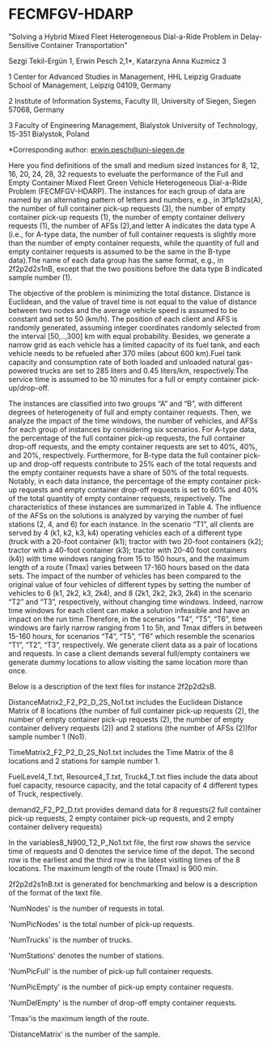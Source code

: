 # FECMFGV-HDARP

"Solving a Hybrid Mixed Fleet Heterogeneous Dial-a-Ride Problem in Delay-Sensitive Container Transportation"
 

Sezgi Tekil-Ergün 1, Erwin Pesch 2,1*, Katarzyna Anna Kuzmicz 3

1 Center for Advanced Studies in Management, HHL Leipzig Graduate School of Management, Leipzig 04109, Germany

2 Institute of Information Systems, Faculty III, University of Siegen, Siegen 57068, Germany

3 Faculty of Engineering Management, Bialystok University of Technology, 15-351 Bialystok, Poland

*Corresponding author: erwin.pesch@uni-siegen.de

Here you find definitions of the small and medium sized instances for 8, 12, 16, 20, 24, 28, 32 requests to eveluate the performance of 
the Full and Empty Container Mixed Fleet Green Vehicle Heterogeneous Dial-a-Ride Problem (FECMFGV-HDARP). The instances for each group of data are named by an 
alternating pattern of letters and numbers, e.g., in 3f1p1d2s(A), the number of full container pick-up requests (3), the number of empty container pick-up requests (1), 
the number of empty container delivery requests (1), the number of AFSs (2),and letter A indicates the data type A (i.e., for A-type data, the number of full container 
requests is slightly more than the number of empty container requests, while the quantity of full and empty container requests is assumed to be the same in the B-type 
data).The name of each data group has the same format, e.g., in 2f2p2d2s1nB, except that the two positions before the data type B indicated sample number (1).

The objective of the problem is minimizing the total distance. Distance is Euclidean, and the value of travel time is not equal to the value of distance between two 
nodes and the average vehicle speed is assumed to be constant and set to 50 (km/h). The position of each client and AFS is randomly generated, assuming integer coordinates 
randomly selected from the interval [50,..,300] km with equal probability. Besides, we generate a narrow grid as each vehicle has a limited capacity of its fuel tank, and 
each vehicle needs to be refueled after 370 miles (about 600 km).Fuel tank capacity and consumption rate of both loaded and unloaded natural gas-powered trucks are set to 
285 liters and 0.45 liters/km, respectively.The service time is assumed to be 10 minutes for a full or empty container pick-up/drop-off. 

The instances are classified into two groups “A” and “B”, with different degrees of heterogeneity of full and empty container requests. Then, we analyze the 
impact of the time windows, the number of vehicles, and AFSs for each group of instances by considering six scenarios. For A-type data, the percentage of the 
full container pick-up requests, the full container drop-off requests, and the empty container requests are set to 40%, 40%, and 20%, respectively. Furthermore, 
for B-type data the full container pick-up and drop-off requests contribute to 25% each of the total requests and the empty container requests have a share of 50% of 
the total requests. Notably, in each data instance, the percentage of the empty container pick-up requests and empty container drop-off requests is set to 60% and 40% 
of the total quantity of empty container requests, respectively. The characteristics of these instances are summarized in Table 4. The influence of the AFSs on the 
solutions is analyzed by varying the number of fuel stations (2, 4, and 6) for each instance. In the scenario “T1”, all clients are served by 4 (k1, k2, k3, k4) operating
vehicles each of a different type (truck with a 20-foot container (k1); tractor with two 20-foot containers (k2); tractor with a 40-foot container (k3); tractor with 20-40 foot 
containers (k4)) with time windows ranging from 15 to 150 hours, and the maximum length of a route (Tmax) varies between 17-160 hours based on the data sets. 
The impact of the number of vehicles has been compared to the original value of four vehicles of different types by setting the number of vehicles to 6 (k1, 2k2, k3, 2k4),
and 8 (2k1, 2k2, 2k3, 2k4) in the scenario “T2” and “T3”, respectively, without changing time windows. Indeed, narrow time windows for each client can make a solution
infeasible and have an impact on the run time.Therefore, in the scenarios “T4”, “T5”, “T6”, time windows are fairly narrow ranging from 1 to 5h, and Tmax differs in 
between 15-160 hours, for scenarios “T4”, “T5”, “T6” which resemble the scenarios “T1”, “T2”, “T3”, respectively.  We generate client data as a pair of locations and 
requests.  In case a client demands several full/empty containers we generate dummy locations to allow visiting the same location more than once.

Below is a description of the text files for instance 2f2p2d2sB. 

DistanceMatrix2_F2_P2_D_2S_No1.txt includes the Euclidean Distance Matrix of 8 locations (the number of full container pick-up requests (2), the number of empty container
pick-up requests (2), the number of empty container delivery requests (2)) and 2 stations (the number of AFSs (2))for sample number 1 (No1).

TimeMatrix2_F2_P2_D_2S_No1.txt includes the Time Matrix of the 8 locations and 2 stations for sample number 1.

FuelLevel4_T.txt, Resource4_T.txt, Truck4_T.txt flies include the data about fuel capacity, resource capacity, and the total capacity of 4 different types of Truck, respectively.

demand2_F2_P2_D.txt provides demand data for 8 requests(2 full container pick-up requests, 2 empty container pick-up requests, and 2 empty container delivery requests)

In the variables8_N900_T2_P_No1.txt file, the first row shows the service time of requests and 0 denotes the service time of the depot. The second row is the earliest and the third
row is the latest visiting times of the 8 locations. The maximum length of the route (Tmax) is 900 min. 

2f2p2d2s1nB.txt is generated for benchmarking and below is a description of the format of the text file. 

'NumNodes' is the number of requests in total.

'NumPicNodes' is the total number of pick-up requests.	

'NumTrucks' is the number of trucks.	

'NumStations' denotes the number of stations.

'NumPicFull' is the number of pick-up full container requests.

'NumPicEmpty' is the number of pick-up empty container requests.	

'NumDelEmpty' is the number of drop-off empty container requests.	

'Tmax'is the maximum length of the route. 

'DistanceMatrix' is the number of the sample.





